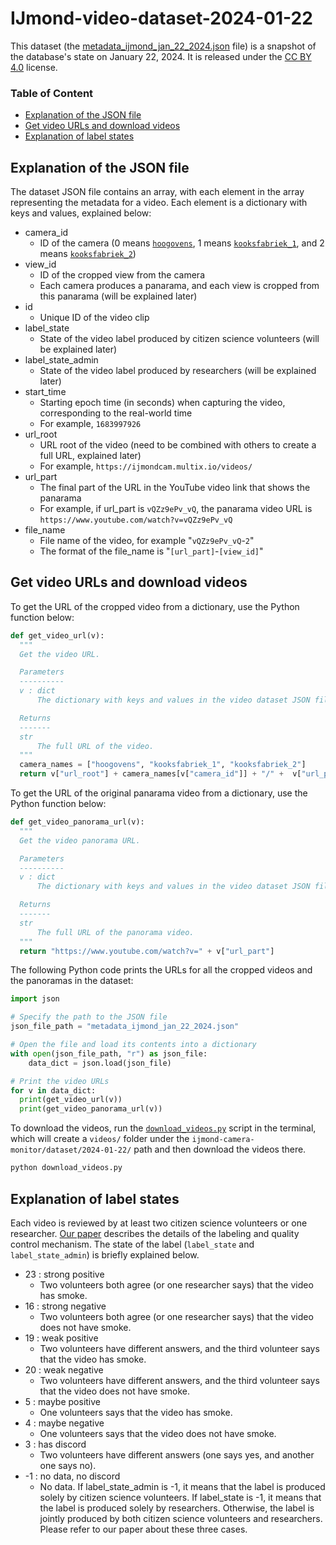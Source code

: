 # IJmond-video-dataset-2024-01-22

This dataset (the [metadata_ijmond_jan_22_2024.json](metadata_ijmond_jan_22_2024.json) file) is a snapshot of the database's state on January 22, 2024. It is released under the [CC BY 4.0](https://creativecommons.org/licenses/by/4.0/) license.

### Table of Content
- [Explanation of the JSON file](#explanation-json)
- [Get video URLs and download videos](#get-video-url)
- [Explanation of label states](#explanation-label-state)

## <a name="explanation-json"></a>Explanation of the JSON file

The dataset JSON file contains an array, with each element in the array representing the metadata for a video. Each element is a dictionary with keys and values, explained below:
- camera_id
  - ID of the camera (0 means [`hoogovens`](https://www.youtube.com/watch?v=5cKPaRo-Ehs), 1 means [`kooksfabriek_1`](https://www.youtube.com/watch?v=8QJfCyoXXnM), and 2 means [`kooksfabriek_2`](https://www.youtube.com/watch?v=8pO1RQ4VAq4))
- view_id
  - ID of the cropped view from the camera
  - Each camera produces a panarama, and each view is cropped from this panarama (will be explained later)
- id
  - Unique ID of the video clip
- label_state
  - State of the video label produced by citizen science volunteers (will be explained later)
- label_state_admin
  - State of the video label produced by researchers (will be explained later)
- start_time
  - Starting epoch time (in seconds) when capturing the video, corresponding to the real-world time
  - For example, `1683997926`
- url_root
  - URL root of the video (need to be combined with others to create a full URL, explained later)
  - For example, `https://ijmondcam.multix.io/videos/`
- url_part
  - The final part of the URL in the YouTube video link that shows the panarama
  - For example, if url_part is `vQZz9ePv_vQ`, the panarama video URL is `https://www.youtube.com/watch?v=vQZz9ePv_vQ`
- file_name
  - File name of the video, for example "`vQZz9ePv_vQ`-`2`"
  - The format of the file_name is "`[url_part]`-`[view_id]`"

## <a name="get-video-url"></a>Get video URLs and download videos

To get the URL of the cropped video from a dictionary, use the Python function below:
```python
def get_video_url(v):
  """
  Get the video URL.

  Parameters
  ----------
  v : dict
      The dictionary with keys and values in the video dataset JSON file.

  Returns
  -------
  str
      The full URL of the video.
  """
  camera_names = ["hoogovens", "kooksfabriek_1", "kooksfabriek_2"]
  return v["url_root"] + camera_names[v["camera_id"]] + "/" +  v["url_part"] + "/" + v["file_name"] + ".mp4"
```

To get the URL of the original panarama video from a dictionary, use the Python function below:
```python
def get_video_panorama_url(v):
  """
  Get the video panorama URL.

  Parameters
  ----------
  v : dict
      The dictionary with keys and values in the video dataset JSON file.

  Returns
  -------
  str
      The full URL of the panorama video.
  """
  return "https://www.youtube.com/watch?v=" + v["url_part"]
```

The following Python code prints the URLs for all the cropped videos and the panoramas in the dataset:
```python
import json

# Specify the path to the JSON file
json_file_path = "metadata_ijmond_jan_22_2024.json"

# Open the file and load its contents into a dictionary
with open(json_file_path, "r") as json_file:
    data_dict = json.load(json_file)

# Print the video URLs
for v in data_dict:
  print(get_video_url(v))
  print(get_video_panorama_url(v))
```

To download the videos, run the [`download_videos.py`](download_videos.py) script in the terminal, which will create a `videos/` folder under the `ijmond-camera-monitor/dataset/2024-01-22/` path and then download the videos there.
```sh
python download_videos.py
```

## <a name="explanation-label-state"></a>Explanation of label states

Each video is reviewed by at least two citizen science volunteers or one researcher. [Our paper](https://ojs.aaai.org/index.php/AAAI/article/view/17739) describes the details of the labeling and quality control mechanism. The state of the label (`label_state` and `label_state_admin`) is briefly explained below.
- 23 : strong positive
  - Two volunteers both agree (or one researcher says) that the video has smoke.
- 16 : strong negative
  - Two volunteers both agree (or one researcher says) that the video does not have smoke.
- 19 : weak positive
  - Two volunteers have different answers, and the third volunteer says that the video has smoke.
- 20 : weak negative
  - Two volunteers have different answers, and the third volunteer says that the video does not have smoke.
- 5 : maybe positive
  - One volunteers says that the video has smoke.
- 4 : maybe negative
  - One volunteers says that the video does not have smoke.
- 3 : has discord
  - Two volunteers have different answers (one says yes, and another one says no).
- -1 : no data, no discord
  - No data. If label_state_admin is -1, it means that the label is produced solely by citizen science volunteers. If label_state is -1, it means that the label is produced solely by researchers. Otherwise, the label is jointly produced by both citizen science volunteers and researchers. Please refer to our paper about these three cases.